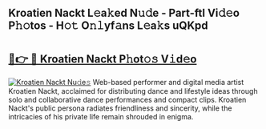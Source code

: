 ## Kroatien Nackt L𝚎a𝚔ed N𝚞𝚍e - Part-ftl Vi𝚍𝚎o P𝚑𝚘tos - H𝚘𝚝 O𝚗𝚕yf𝚊ns L𝚎a𝚔s uQKpd

# <h2><a href="http://kf1m1v.oniu.top/?m=Kroatien+Nackt">🔗👉 🔴 Kroatien Nackt P𝚑ot𝚘𝚜 V𝚒d𝚎o</a></h2>

[![Kroatien Nackt Nu𝚍e𝚜](https://i.imgur.com/0qMVB7G.gif)](http://kf1m1v.oniu.top/?m=Kroatien+Nackt)
Web-based performer and digital media artist Kroatien Nackt, acclaimed for distributing dance and lifestyle ideas through solo and collaborative dance performances and compact clips. Kroatien Nackt's public persona radiates friendliness and sincerity, while the intricacies of his private life remain shrouded in enigma.  

